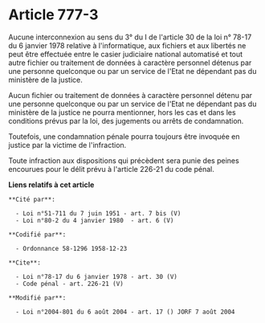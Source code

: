 # Article 777-3

Aucune interconnexion au sens du 3° du I de l'article 30 de la loi n° 78-17 du 6 janvier 1978 relative à l'informatique, aux
fichiers et aux libertés ne peut être effectuée entre le casier judiciaire national automatisé et tout autre fichier ou
traitement de données à caractère personnel détenus par une personne quelconque ou par un service de l'Etat ne dépendant pas
du ministère de la justice. 

Aucun fichier ou traitement de données à caractère personnel détenu par une personne quelconque ou par un service de l'Etat
ne dépendant pas du ministère de la justice ne pourra mentionner, hors les cas et dans les conditions prévus par la loi, des
jugements ou arrêts de condamnation. 

Toutefois, une condamnation pénale pourra toujours être invoquée en justice par la victime de l'infraction. 

Toute infraction aux dispositions qui précèdent sera punie des peines encourues pour le délit prévu à l'article 226-21 du
code pénal.

**Liens relatifs à cet article**

	**Cité par**:

	  - Loi n°51-711 du 7 juin 1951 - art. 7 bis (V)
	  - Loi n°80-2 du 4 janvier 1980  - art. 6 (V)

	**Codifié par**:

	  - Ordonnance 58-1296 1958-12-23

	**Cite**:

	  - Loi n°78-17 du 6 janvier 1978 - art. 30 (V)
	  - Code pénal - art. 226-21 (V)

	**Modifié par**:

	  - Loi n°2004-801 du 6 août 2004 - art. 17 () JORF 7 août 2004
